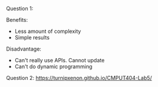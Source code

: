 Question 1:

Benefits:
- Less amount of complexity
- Simple results

Disadvantage:
- Can't really use APIs. Cannot update
- Can't do dynamic programming

Question 2:
https://turnipxenon.github.io/CMPUT404-Lab5/